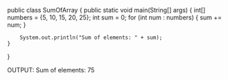 public class SumOfArray {
    public static void main(String[] args) {
        int[] numbers = {5, 10, 15, 20, 25};
        int sum = 0;
        for (int num : numbers) {
            sum += num;
        }


        System.out.println("Sum of elements: " + sum);
    }
}


OUTPUT:
Sum of elements: 75
